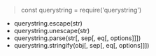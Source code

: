 > const querystring = require('querystring')

- querystring.escape(str)
- querystring.unescape(str)
- querystring.parse(str[, sep[, eq[, options]]])
- querystring.stringify(obj[, sep[, eq[, options]]])
